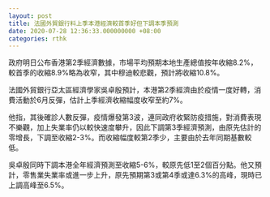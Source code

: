 ```yaml
---
layout: post
title: 法國外貿銀行料上季本港經濟較首季好但下調本季預測
date: 2020-07-28 12:36:33.000000000 +08:00
categories: rthk
---
```


政府明日公布香港第2季經濟數據，市場平均預期本地生產總值按年收縮8.2%，較首季的收縮8.9%略為收窄，其中穆迪較悲觀，預計將收縮10.8%。

法國外貿銀行亞太區經濟學家吳卓殷預計，本港第2季經濟由於疫情一度好轉，消費活動於6月反彈，估計上季經濟收縮幅度收窄至約7%。

他指，其後確診人數反彈，疫情爆發第3波，連同政府收緊防疫措施，對消費表現不樂觀，加上失業率仍以較快速度攀升，因此下調第3季經濟預測，由原先估計的零增長，下調至收縮2-3%。而收縮幅度較第2季少，主要由於去年同期基數較低。

吳卓殷同時下調本港全年經濟預測至收縮5-6%，較原先低1至2個百分點。他又預計，零售業失業率或進一步上升，原先預期第3或第4季或達6.3%的高峰，現時已上調高峰至6.5%。
